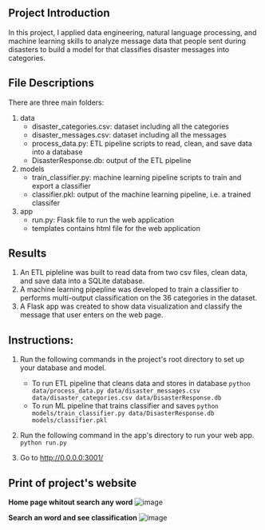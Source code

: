 ## Project Introduction

In this project, I applied data engineering, natural language processing, and machine learning skills to analyze message data that people sent during disasters to build a model for that classifies disaster messages into categories. 


## File Descriptions 

There are three main folders:
1. data
    - disaster_categories.csv: dataset including all the categories 
    - disaster_messages.csv: dataset including all the messages
    - process_data.py: ETL pipeline scripts to read, clean, and save data into a database
    - DisasterResponse.db: output of the ETL pipeline
2. models
    - train_classifier.py: machine learning pipeline scripts to train and export a classifier
    - classifier.pkl: output of the machine learning pipeline, i.e. a trained classifer
3. app
    - run.py: Flask file to run the web application
    - templates contains html file for the web application

## Results

1. An ETL pipleline was built to read data from two csv files, clean data, and save data into a SQLite database.
2. A machine learning pipepline was developed to train a classifier to performs multi-output classification on the 36 categories in the dataset.
3. A Flask app was created to show data visualization and classify the message that user enters on the web page.


## Instructions:
1. Run the following commands in the project's root directory to set up your database and model.

    - To run ETL pipeline that cleans data and stores in database
        `python data/process_data.py data/disaster_messages.csv data/disaster_categories.csv data/DisasterResponse.db`
    - To run ML pipeline that trains classifier and saves
        `python models/train_classifier.py data/DisasterResponse.db models/classifier.pkl`

2. Run the following command in the app's directory to run your web app.
    `python run.py`

3. Go to http://0.0.0.0:3001/

## Print of project's website
**Home page whitout search any word**
![image](https://user-images.githubusercontent.com/64923139/200143750-7469dea9-8b46-4b26-8f8f-2eb0f5f6e806.png)

**Search an word and see classification**
![image](https://user-images.githubusercontent.com/64923139/200143762-9246d312-d431-4d4d-96d6-47aa2ab28d05.png)


